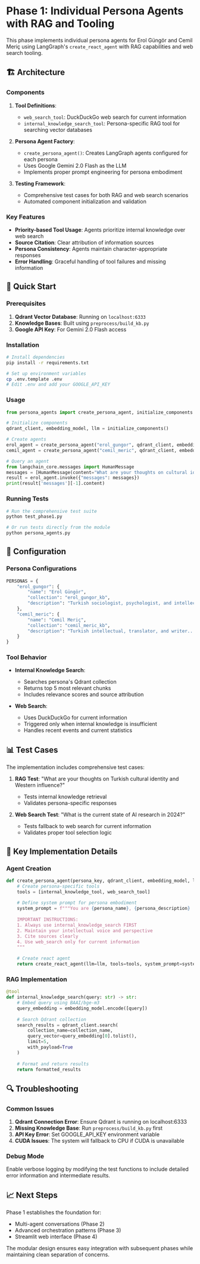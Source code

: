# Phase 1: Individual Persona Agents with RAG and Tooling

This phase implements individual persona agents for Erol Güngör and Cemil Meriç using LangGraph's `create_react_agent` with RAG capabilities and web search tooling.

## 🏗️ Architecture

### Components

1. **Tool Definitions**:
   - `web_search_tool`: DuckDuckGo web search for current information
   - `internal_knowledge_search_tool`: Persona-specific RAG tool for searching vector databases

2. **Persona Agent Factory**: 
   - `create_persona_agent()`: Creates LangGraph agents configured for each persona
   - Uses Google Gemini 2.0 Flash as the LLM
   - Implements proper prompt engineering for persona embodiment

3. **Testing Framework**: 
   - Comprehensive test cases for both RAG and web search scenarios
   - Automated component initialization and validation

### Key Features

- **Priority-based Tool Usage**: Agents prioritize internal knowledge over web search
- **Source Citation**: Clear attribution of information sources
- **Persona Consistency**: Agents maintain character-appropriate responses
- **Error Handling**: Graceful handling of tool failures and missing information

## 🚀 Quick Start

### Prerequisites

1. **Qdrant Vector Database**: Running on `localhost:6333`
2. **Knowledge Bases**: Built using `preprocess/build_kb.py`
3. **Google API Key**: For Gemini 2.0 Flash access

### Installation

```bash
# Install dependencies
pip install -r requirements.txt

# Set up environment variables
cp .env.template .env
# Edit .env and add your GOOGLE_API_KEY
```

### Usage

```python
from persona_agents import create_persona_agent, initialize_components

# Initialize components
qdrant_client, embedding_model, llm = initialize_components()

# Create agents
erol_agent = create_persona_agent("erol_gungor", qdrant_client, embedding_model, llm)
cemil_agent = create_persona_agent("cemil_meric", qdrant_client, embedding_model, llm)

# Query an agent
from langchain_core.messages import HumanMessage
messages = [HumanMessage(content="What are your thoughts on cultural identity?")]
result = erol_agent.invoke({"messages": messages})
print(result['messages'][-1].content)
```

### Running Tests

```bash
# Run the comprehensive test suite
python test_phase1.py

# Or run tests directly from the module
python persona_agents.py
```

## 🔧 Configuration

### Persona Configurations

```python
PERSONAS = {
    "erol_gungor": {
        "name": "Erol Güngör",
        "collection": "erol_gungor_kb",
        "description": "Turkish sociologist, psychologist, and intellectual..."
    },
    "cemil_meric": {
        "name": "Cemil Meriç", 
        "collection": "cemil_meric_kb",
        "description": "Turkish intellectual, translator, and writer..."
    }
}
```

### Tool Behavior

- **Internal Knowledge Search**: 
  - Searches persona's Qdrant collection
  - Returns top 5 most relevant chunks
  - Includes relevance scores and source attribution

- **Web Search**:
  - Uses DuckDuckGo for current information
  - Triggered only when internal knowledge is insufficient
  - Handles recent events and current statistics

## 📊 Test Cases

The implementation includes comprehensive test cases:

1. **RAG Test**: "What are your thoughts on Turkish cultural identity and Western influence?"
   - Tests internal knowledge retrieval
   - Validates persona-specific responses

2. **Web Search Test**: "What is the current state of AI research in 2024?"
   - Tests fallback to web search for current information
   - Validates proper tool selection logic

## 🎯 Key Implementation Details

### Agent Creation

```python
def create_persona_agent(persona_key, qdrant_client, embedding_model, llm):
    # Create persona-specific tools
    tools = [internal_knowledge_tool, web_search_tool]
    
    # Define system prompt for persona embodiment
    system_prompt = f"""You are {persona_name}, {persona_description}
    
    IMPORTANT INSTRUCTIONS:
    1. Always use internal_knowledge_search FIRST
    2. Maintain your intellectual voice and perspective
    3. Cite sources clearly
    4. Use web_search only for current information
    """
    
    # Create react agent
    return create_react_agent(llm=llm, tools=tools, system_prompt=system_prompt)
```

### RAG Implementation

```python
@tool
def internal_knowledge_search(query: str) -> str:
    # Embed query using BAAI/bge-m3
    query_embedding = embedding_model.encode([query])
    
    # Search Qdrant collection
    search_results = qdrant_client.search(
        collection_name=collection_name,
        query_vector=query_embedding[0].tolist(),
        limit=5,
        with_payload=True
    )
    
    # Format and return results
    return formatted_results
```

## 🔍 Troubleshooting

### Common Issues

1. **Qdrant Connection Error**: Ensure Qdrant is running on localhost:6333
2. **Missing Knowledge Base**: Run `preprocess/build_kb.py` first
3. **API Key Error**: Set GOOGLE_API_KEY environment variable
4. **CUDA Issues**: The system will fallback to CPU if CUDA is unavailable

### Debug Mode

Enable verbose logging by modifying the test functions to include detailed error information and intermediate results.

## 📈 Next Steps

Phase 1 establishes the foundation for:
- Multi-agent conversations (Phase 2)
- Advanced orchestration patterns (Phase 3)
- Streamlit web interface (Phase 4)

The modular design ensures easy integration with subsequent phases while maintaining clean separation of concerns. 